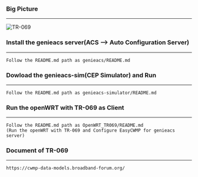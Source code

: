 ### Big Picture
-----------------------

![TR-069](https://user-images.githubusercontent.com/122257142/227917526-09d2e870-f593-475a-acff-643e7c5ee3f7.jpg)

### Install the genieacs server(ACS --> Auto Configuration Server)
-------------------------------------------------------------------
	Follow the README.md path as genieacs/README.md 

### Dowload the genieacs-sim(CEP Simulator) and Run
------------------------------------------------------------------
	Follow the README.md path as genieacs-simulator/README.md 


### Run the openWRT with TR-069 as Client
-------------------------------------------------------------------
	Follow the README.md path as OpenWRT_TR069/README.md
	(Run the openWRT with TR-069 and Configure EasyCWMP for genieacs server)
 

### Document of TR-069 
-------------------------------------------------------------------
	https://cwmp-data-models.broadband-forum.org/
	
